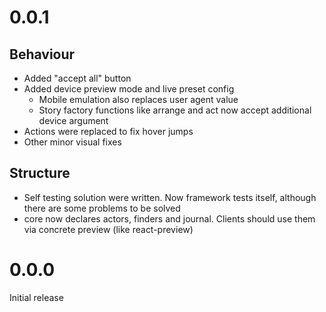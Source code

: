 # 0.0.1

## Behaviour

* Added "accept all" button
* Added device preview mode and live preset config
    * Mobile emulation also replaces user agent value
    * Story factory functions like arrange and act now accept additional device argument
* Actions were replaced to fix hover jumps
* Other minor visual fixes

## Structure

* Self testing solution were written. Now framework tests itself, although there are some problems to be solved
* core now declares actors, finders and journal. Clients should use them via concrete preview (like react-preview)

# 0.0.0

Initial release